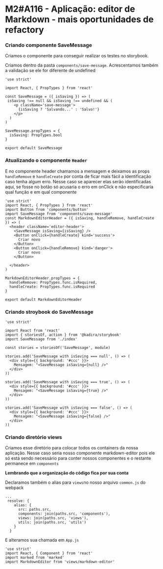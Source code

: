 # M2#A116 - Aplicação: editor de Markdown - mais oportunidades de refactory

### Criando componente SaveMessage
Criamos o componente para conseguir realizar os testes no storybook.

Criamos dentro da pasta `components/save-message`. Acrescentamos também a validação se ele for diferente de undefined

```
'use strict'

import React, { PropTypes } from 'react'

const SaveMessage = ({ isSaving }) => (
 isSaving !== null && isSaving !== undefined && (
    <p className='save-message'>
      {isSaving ? 'Salvando...' : 'Salvo!'}
    </p>
  )
)

SaveMessage.propTypes = {
  isSaving: PropTypes.bool
}

export default SaveMessage

```

### Atualizando o componente `Header`
E no componente header chamamos a mensagem e deixamos as props `handleRemove` e `handleCreate` por conta de ficar mais fácil a identificação caso tenha algum erro. Nesse caso se aparecer elas serão identificadas aqui, se fosse no botão só acusaria o erro em onClick e não especificaria qual função e em qual componente

```
'use strict'
import React, { PropTypes } from 'react'
import Button from 'components/button'
import SaveMessage from 'components/save-message'
const MarkdownEditorHeader = ({ isSaving, handleRemove, handleCreate }) => (
  <header className='editor-header'>
    <SaveMessage isSaving={isSaving} />
    <Button onClick={handleCreate} kind='success'>
      Criar novo
    </Button>
    <Button onClick={handleRemove} kind='danger'>
      Criar novo
    </Button>

  </header>
)

MarkdownEditorHeader.propTypes = {
  handleRemove: PropTypes.func.isRequired,
  handleCreate: PropTypes.func.isRequired
}

export default MarkdownEditorHeader
```
### Criando stroybook do SaveMessage

```
'use strict'

import React from 'react'
import { storiesOf, action } from '@kadira/storybook'
import SaveMessage from './index'

const stories = storiesOf('SaveMessage', module)

stories.add('SaveMessage with isSaving === null', () => (
  <div style={{ background: '#ccc' }}>
    Mensagem: "<SaveMessage isSaving={null} />"
  </div>
))

stories.add('SaveMessage with isSaving === true', () => (
  <div style={{ background: '#ccc' }}>
    Mensagem: "<SaveMessage isSaving={true} />"
  </div>
))

stories.add('SaveMessage with isSaving === false', () => (
  <div style={{ background: '#ccc' }}>
    Mensagem: "<SaveMessage isSaving={false} />"
  </div>
))

```

### Criando diretório views
Criamos esse diretório para colocar todos os containers da nossa aplicação. Nesse caso seria nosso componente markdown-editor pois ele só está sendo necessário para conter nossos componentes e o restante permanece em `components`

**Lembrando que a organização do código fica por sua conta**

Declaramos também o alias para `views`no nosso arquivo `common.js` do webpack

```
...
 resolve: {
    alias: {
      src: paths.src,
      components: join(paths.src, 'components'),
      views: join(paths.src, 'views'),
      utils: join(paths.src, 'utils')
    }
  }
```

E alteramos sua chamada em `App.js`

```
'use strict'
import React, { Component } from 'react'
import marked from 'marked'
import MarkdownEditor from 'views/markdown-editor'
```
